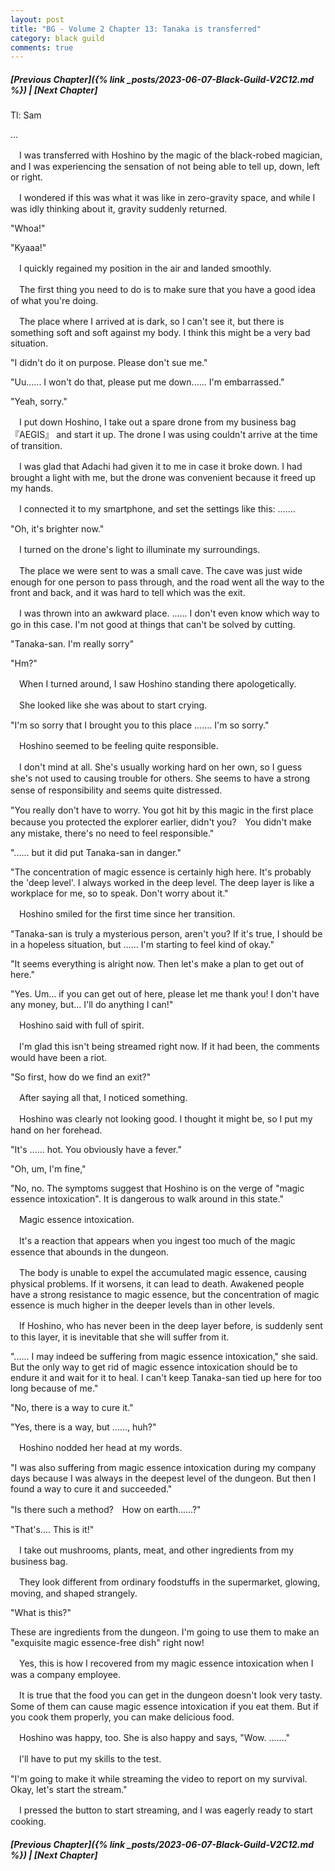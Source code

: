 ```yaml
---
layout: post
title: "BG - Volume 2 Chapter 13: Tanaka is transferred"
category: black guild
comments: true
---
```


##### [Previous Chapter]({% link _posts/2023-06-07-Black-Guild-V2C12.md %}) \| [Next Chapter]


Tl: Sam

…

　I was transferred with Hoshino by the magic of the black-robed magician, and I was experiencing the sensation of not being able to tell up, down, left or right.

　I wondered if this was what it was like in zero-gravity space, and while I was idly thinking about it, gravity suddenly returned.


"Whoa!"

"Kyaaa!"


　I quickly regained my position in the air and landed smoothly.

　The first thing you need to do is to make sure that you have a good idea of what you're doing.


　The place where I arrived at is dark, so I can't see it, but there is something soft and soft against my body. I think this might be a very bad situation.


"I didn't do it on purpose. Please don't sue me."

"Uu...... I won't do that, please put me down...... I'm embarrassed."

"Yeah, sorry."


　I put down Hoshino, I take out a spare drone from my business bag 『AEGIS』 and start it up. The drone I was using couldn't arrive at the time of transition.

　I was glad that Adachi had given it to me in case it broke down. I had brought a light with me, but the drone was convenient because it freed up my hands.


　I connected it to my smartphone, and set the settings like this: .......


"Oh, it's brighter now."


　I turned on the drone's light to illuminate my surroundings.

　The place we were sent to was a small cave. The cave was just wide enough for one person to pass through, and the road went all the way to the front and back, and it was hard to tell which was the exit.


　I was thrown into an awkward place. ...... I don't even know which way to go in this case. I'm not good at things that can't be solved by cutting.


"Tanaka-san. I'm really sorry"

"Hm?"


　When I turned around, I saw Hoshino standing there apologetically.

　She looked like she was about to start crying.


"I'm so sorry that I brought you to this place ....... I'm so sorry."


　Hoshino seemed to be feeling quite responsible.

　I don't mind at all. She's usually working hard on her own, so I guess she's not used to causing trouble for others. She seems to have a strong sense of responsibility and seems quite distressed.　


"You really don't have to worry. You got hit by this magic in the first place because you protected the explorer earlier, didn't you?　You didn't make any mistake, there's no need to feel responsible."

"...... but it did put Tanaka-san in danger."

"The concentration of magic essence is certainly high here. It's probably the 'deep level'. I always worked in the deep level. The deep layer is like a workplace for me, so to speak. Don't worry about it."


　Hoshino smiled for the first time since her transition.


"Tanaka-san is truly a mysterious person, aren't you? If it's true, I should be in a hopeless situation, but ...... I'm starting to feel kind of okay."

"It seems everything is alright now. Then let's make a plan to get out of here."

"Yes. Um... if you can get out of here, please let me thank you! I don't have any money, but... I'll do anything I can!"


　Hoshino said with full of spirit.

　I'm glad this isn't being streamed right now. If it had been, the comments would have been a riot.


"So first, how do we find an exit?"


　After saying all that, I noticed something.

　Hoshino was clearly not looking good. I thought it might be, so I put my hand on her forehead.


"It's ...... hot. You obviously have a fever."

"Oh, um, I'm fine,"

"No, no. The symptoms suggest that Hoshino is on the verge of "magic essence intoxication". It is dangerous to walk around in this state."


　Magic essence intoxication.

　It's a reaction that appears when you ingest too much of the magic essence that abounds in the dungeon.


　The body is unable to expel the accumulated magic essence, causing physical problems. If it worsens, it can lead to death. Awakened people have a strong resistance to magic essence, but the concentration of magic essence is much higher in the deeper levels than in other levels.

　If Hoshino, who has never been in the deep layer before, is suddenly sent to this layer, it is inevitable that she will suffer from it.


"...... I may indeed be suffering from magic essence intoxication," she said. But the only way to get rid of magic essence intoxication should be to endure it and wait for it to heal. I can't keep Tanaka-san tied up here for too long because of me."

"No, there is a way to cure it."

"Yes, there is a way, but ......, huh?"


　Hoshino nodded her head at my words.


"I was also suffering from magic essence intoxication during my company days because I was always in the deepest level of the dungeon. But then I found a way to cure it and succeeded."

"Is there such a method?　How on earth......?"

"That's.... This is it!"  


　I take out mushrooms, plants, meat, and other ingredients from my business bag.

　They look different from ordinary foodstuffs in the supermarket, glowing, moving, and shaped strangely.


"What is this?"

These are ingredients from the dungeon. I'm going to use them to make an "exquisite magic essence-free dish" right now!


　Yes, this is how I recovered from my magic essence intoxication when I was a company employee.

　It is true that the food you can get in the dungeon doesn't look very tasty. Some of them can cause magic essence intoxication if you eat them. But if you cook them properly, you can make delicious food.


　Hoshino was happy, too. She is also happy and says, "Wow. ......."

　I'll have to put my skills to the test.


"I'm going to make it while streaming the video to report on my survival. Okay, let's start the stream."


　I pressed the button to start streaming, and I was eagerly ready to start cooking.



##### [Previous Chapter]({% link _posts/2023-06-07-Black-Guild-V2C12.md %}) \| [Next Chapter]